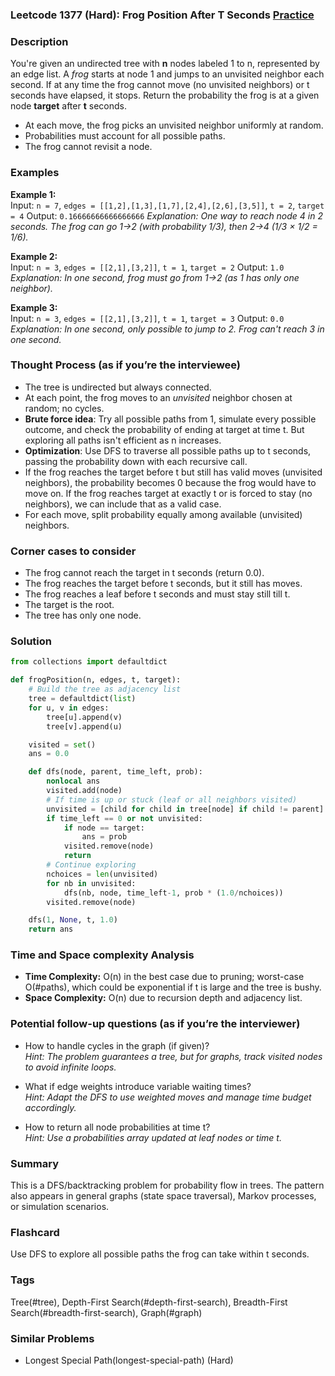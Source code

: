 ### Leetcode 1377 (Hard): Frog Position After T Seconds [Practice](https://leetcode.com/problems/frog-position-after-t-seconds)

### Description  
You're given an undirected tree with **n** nodes labeled 1 to n, represented by an edge list. A *frog* starts at node 1 and jumps to an unvisited neighbor each second. If at any time the frog cannot move (no unvisited neighbors) or t seconds have elapsed, it stops. Return the probability the frog is at a given node **target** after **t** seconds.
- At each move, the frog picks an unvisited neighbor uniformly at random.
- Probabilities must account for all possible paths.
- The frog cannot revisit a node.

### Examples  

**Example 1:**  
Input: `n = 7`, `edges = [[1,2],[1,3],[1,7],[2,4],[2,6],[3,5]]`, `t = 2`, `target = 4`
Output: `0.16666666666666666`
*Explanation: One way to reach node 4 in 2 seconds. The frog can go 1→2 (with probability 1/3), then 2→4 (1/3 × 1/2 = 1/6).* 

**Example 2:**  
Input: `n = 3`, `edges = [[2,1],[3,2]]`, `t = 1`, `target = 2`
Output: `1.0`
*Explanation: In one second, frog must go from 1→2 (as 1 has only one neighbor).* 

**Example 3:**  
Input: `n = 3`, `edges = [[2,1],[3,2]]`, `t = 1`, `target = 3`
Output: `0.0`
*Explanation: In one second, only possible to jump to 2. Frog can't reach 3 in one second.*

### Thought Process (as if you’re the interviewee)  
- The tree is undirected but always connected.
- At each point, the frog moves to an *unvisited* neighbor chosen at random; no cycles.
- **Brute force idea**: Try all possible paths from 1, simulate every possible outcome, and check the probability of ending at target at time t. But exploring all paths isn't efficient as n increases.
- **Optimization**: Use DFS to traverse all possible paths up to t seconds, passing the probability down with each recursive call.
- If the frog reaches the target before t but still has valid moves (unvisited neighbors), the probability becomes 0 because the frog would have to move on. If the frog reaches target at exactly t or is forced to stay (no neighbors), we can include that as a valid case.
- For each move, split probability equally among available (unvisited) neighbors.

### Corner cases to consider  
- The frog cannot reach the target in t seconds (return 0.0).
- The frog reaches the target before t seconds, but it still has moves.
- The frog reaches a leaf before t seconds and must stay still till t.
- The target is the root.
- The tree has only one node.

### Solution

```python
from collections import defaultdict

def frogPosition(n, edges, t, target):
    # Build the tree as adjacency list
    tree = defaultdict(list)
    for u, v in edges:
        tree[u].append(v)
        tree[v].append(u)

    visited = set()
    ans = 0.0

    def dfs(node, parent, time_left, prob):
        nonlocal ans
        visited.add(node)
        # If time is up or stuck (leaf or all neighbors visited)
        unvisited = [child for child in tree[node] if child != parent]
        if time_left == 0 or not unvisited:
            if node == target:
                ans = prob
            visited.remove(node)
            return
        # Continue exploring
        nchoices = len(unvisited)
        for nb in unvisited:
            dfs(nb, node, time_left-1, prob * (1.0/nchoices))
        visited.remove(node)

    dfs(1, None, t, 1.0)
    return ans
```

### Time and Space complexity Analysis  
- **Time Complexity:** O(n) in the best case due to pruning; worst-case O(#paths), which could be exponential if t is large and the tree is bushy.
- **Space Complexity:** O(n) due to recursion depth and adjacency list.

### Potential follow-up questions (as if you’re the interviewer)  

- How to handle cycles in the graph (if given)?  
  *Hint: The problem guarantees a tree, but for graphs, track visited nodes to avoid infinite loops.*

- What if edge weights introduce variable waiting times?  
  *Hint: Adapt the DFS to use weighted moves and manage time budget accordingly.*

- How to return all node probabilities at time t?  
  *Hint: Use a probabilities array updated at leaf nodes or time t.*

### Summary
This is a DFS/backtracking problem for probability flow in trees. The pattern also appears in general graphs (state space traversal), Markov processes, or simulation scenarios.


### Flashcard
Use DFS to explore all possible paths the frog can take within t seconds.

### Tags
Tree(#tree), Depth-First Search(#depth-first-search), Breadth-First Search(#breadth-first-search), Graph(#graph)

### Similar Problems
- Longest Special Path(longest-special-path) (Hard)